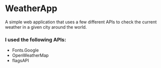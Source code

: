 # WeatherApp
A simple web application that uses a few different APIs to check the current weather in a given city around the world.

### I used the following APIs:

- Fonts.Google
- OpenWeatherMap
- flagsAPI
